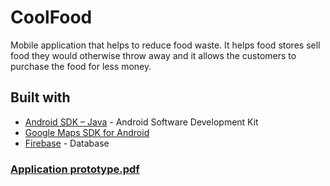 # CoolFood

Mobile application that helps to reduce food waste. 
It helps food stores sell food they would otherwise throw away and it allows the customers to purchase the food for less money.

## Built with
 * [Android SDK – Java](https://developer.android.com/docs) - Android Software Development Kit
 * [Google Maps SDK for Android](https://developers.google.com/maps/documentation) 
 * [Firebase](https://firebase.google.com/docs?gclid=CjwKCAiAhc7yBRAdEiwAplGxXzSxoDhsudVBUqRYfMJGD2xvTYsaEN4d5wxJ8dCp_cnyAAe055V_LhoCiD0QAvD_BwE) - Database
 
### [Application prototype.pdf](https://drive.google.com/file/d/1dQJlM4c7v6slVgbV3imc6M_-3-5CFUcV/view?usp=sharing0)
